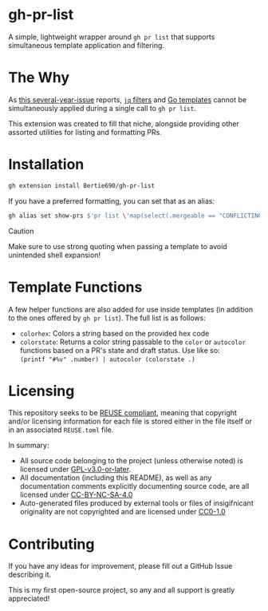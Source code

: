 <!--
SPDX-License-Identifier: CC-BY-NC-SA-4.0
-->

# gh-pr-list

A simple, lightweight wrapper around `gh pr list` that supports simultaneous template application and filtering.

# The Why
As [this several-year-issue](https://github.com/cli/cli/issues/8415) reports, [`jq` filters](https://jqlang.org/) and [Go templates](https://pkg.go.dev/text/template) cannot be simultaneously applied during a single call to `gh pr list`.

This extension was created to fill that niche, alongside providing other assorted utilities for listing and formatting PRs.

# Installation
```bash
gh extension install Bertie690/gh-pr-list
```

If you have a preferred formatting, you can set that as an alias:
```bash
gh alias set show-prs $'pr list \'map(select(.mergeable == "CONFLICTING"))\' \'{{range .}}{{tablerow ((autocolor (colorstate .) (printf "#%v" .number)) | hyperlink .url) (truncate 50 .title) .headRefName (timeago .updatedAt)}}{{end}}\''
```

> [!CAUTION]
> Make sure to use strong quoting when passing a template to avoid unintended shell expansion!

# Template Functions

A few helper functions are also added for use inside templates (in addition to the ones offered by `gh pr list`).
The full list is as follows:

 - `colorhex`: Colors a string based on the provided hex code
 - `colorstate`: Returns a color string passable to the `color` or `autocolor` functions based on a PR's state and draft status. Use like so: \
    `(printf "#%v" .number) | autocolor (colorstate .)`

# Licensing
This repository seeks to be [REUSE compliant](https://reuse.software/), meaning that copyright and/or licensing information for each file is stored
either in the file itself or in an associated `REUSE.toml` file.

In summary:
- All source code belonging to the project (unless otherwise noted) is licensed under [GPL-v3.0-or-later](LICENSES/GPL-3.0-or-later.txt).
- All documentation (including this README), as well as any documentation comments explicitly documenting source code, are all licensed under [CC-BY-NC-SA-4.0](LICENSES/CC-BY-NC-SA-4.0.txt)
- Auto-generated files produced by external tools or files of insigifnicant originality are not copyrighted and are licensed under [CC0-1.0](LICENSES/CC0-1.0.txt)

# Contributing
If you have any ideas for improvement, please fill out a GitHub Issue describing it.

This is my first open-source project, so any and all support is greatly appreciated!
